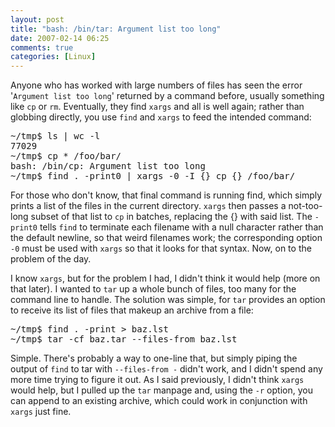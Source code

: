 ```yaml
---
layout: post
title: "bash: /bin/tar: Argument list too long"
date: 2007-02-14 06:25
comments: true
categories: [Linux]
---
```

Anyone who has worked with large numbers of files has seen the error '`Argument list too long`' returned by a command before, usually something like `cp` or `rm`.  Eventually, they find `xargs` and all is well again; rather than globbing directly, you use `find` and `xargs` to feed the intended command:

<pre>
~/tmp$ ls | wc -l
77029
~/tmp$ cp * /foo/bar/
bash: /bin/cp: Argument list too long
~/tmp$ find . -print0 | xargs -0 -I {} cp {} /foo/bar/
</pre>

For those who don't know, that final command is running find, which simply prints a list of the files in the current directory.  `xargs` then passes a not-too-long subset of that list to `cp` in batches, replacing the {} with said list.  The `-print0` tells `find` to terminate each filename with a null character rather than the default newline, so that weird filenames work; the corresponding option `-0` must be used with `xargs` so that it looks for that syntax.  Now, on to the problem of the day.

I know `xargs`, but for the problem I had, I didn't think it would help (more on that later).  I wanted to `tar` up a whole bunch of files, too many for the command line to handle.  The solution was simple, for `tar` provides an option to receive its list of files that makeup an archive from a file:

<pre>
~/tmp$ find . -print > baz.lst
~/tmp$ tar -cf baz.tar --files-from baz.lst
</pre>

Simple.  There's probably a way to one-line that, but simply piping the output of `find` to tar with `--files-from -` didn't work, and I didn't spend any more time trying to figure it out.  As I said previously, I didn't think `xargs` would help, but I pulled up the `tar` manpage and, using the `-r` option, you can append to an existing archive, which could work in conjunction with `xargs` just fine.
